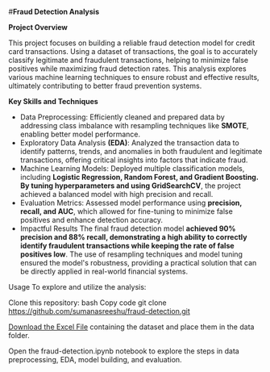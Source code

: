 #**Fraud Detection Analysis**

**Project Overview**

This project focuses on building a reliable fraud detection model for credit card transactions. Using a dataset of transactions, the goal is to accurately classify legitimate and fraudulent
transactions, helping to minimize false positives while maximizing fraud detection rates. This analysis explores various machine learning techniques to ensure robust and effective results, ultimately contributing to better fraud prevention systems.

**Key Skills and Techniques**
- Data Preprocessing: Efficiently cleaned and prepared data by addressing class imbalance with resampling techniques like **SMOTE**, enabling better model performance.
- Exploratory Data Analysis **(EDA)**: Analyzed the transaction data to identify patterns, trends, and anomalies in both fraudulent and legitimate transactions, offering critical insights into factors that indicate fraud.
- Machine Learning Models: Deployed multiple classification models, including **Logistic Regression, Random Forest, and Gradient Boosting. By tuning hyperparameters and using GridSearchCV**, the project achieved a balanced model with high precision and recall.
- Evaluation Metrics: Assessed model performance using **precision, recall, and AUC**, which allowed for fine-tuning to minimize false positives and enhance detection accuracy.
- Impactful Results
The final fraud detection model **achieved 90% precision and 88% recall, demonstrating a high ability to correctly identify fraudulent transactions while keeping the rate of false positives low**. The use of resampling techniques and model tuning ensured the model's robustness, providing a practical solution that can be directly applied in real-world financial systems.

Usage
To explore and utilize the analysis:

Clone this repository:
bash
Copy code
git clone https://github.com/sumanasreeshu/fraud-detection.git

[Download the Excel File](https://drive.google.com/drive/folders/1V8ySjnHjx0BZ6TrH07pHgmqeLnzSE4x4?usp=sharing)
 containing the dataset and place them in the data folder.

Open the fraud-detection.ipynb notebook to explore the steps in data preprocessing, EDA, model building, and evaluation.








